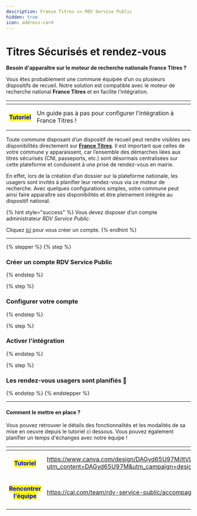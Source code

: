 ```yaml
---
description: France Titres <> RDV Service Public
hidden: true
icon: address-card
---
```


# Titres Sécurisés et rendez-vous

**Besoin d'apparaître sur le moteur de recherche nationale France Titres ?**&#x20;

Vous êtes probablement une commune équipée d’un ou plusieurs dispositifs de recueil. Notre solution est compatible avec le moteur de recherche national **France Titres** et en facilite l’intégration.

<table data-view="cards"><thead><tr><th></th><th></th></tr></thead><tbody><tr><td><h4><mark style="color:blue;">Tutoriel</mark></h4></td><td>Un guide pas à pas pour configurer l'intégration à France Titres ! </td></tr></tbody></table>

Toute commune disposant d’un dispositif de recueil peut rendre visibles ses disponibilités directement sur [**France Titres**](https://rendezvouspasseport.ants.gouv.fr/). Il est important que celles de votre commune y apparaissent, car l’ensemble des démarches liées aux titres sécurisés (CNI, passeports, etc.) sont désormais centralisées sur cette plateforme et conduisent à une prise de rendez-vous en mairie.

En effet, lors de la création d’un dossier sur la plateforme nationale, les usagers sont invités à planifier leur rendez-vous via ce moteur de recherche. Avec quelques configurations simples, votre commune peut ainsi faire apparaître ses disponibilités et être pleinement intégrée au dispositif national.

{% hint style="success" %}
Vous devez disposer d’un compte administrateur _RDV Service Public._&#x20;

Cliquez [ici](https://app.gitbook.com/u/km9eNWP7RWehXQFqSmnKtQGGjEy1) pour vous créer un compte.&#x20;
{% endhint %}

***

{% stepper %}
{% step %}
### Créer un compte RDV Service Public&#x20;


{% endstep %}

{% step %}
### Configurer votre compte


{% endstep %}

{% step %}
### Activer l'intégration


{% endstep %}

{% step %}
### Les rendez-vous usagers sont planifiés 🎉


{% endstep %}
{% endstepper %}

***

#### Comment le mettre en place ?&#x20;

Vous pouvez retrouver le détails des fonctionnalités et les modalités de sa mise en oeuvre depuis le tutoriel ci dessous. Vous pouvez également planifier un temps d'échanges avec notre équipe ! &#x20;

<table data-view="cards"><thead><tr><th align="center"></th><th data-hidden data-card-target data-type="content-ref"></th></tr></thead><tbody><tr><td align="center"><h4><mark style="color:blue;"><strong>Tutoriel</strong></mark></h4></td><td><a href="https://www.canva.com/design/DAGyd65U97M/ltVLzCzeSUqpbKBX2cJL8g/view?utm_content=DAGyd65U97M&#x26;utm_campaign=designshare&#x26;utm_medium=link2&#x26;utm_source=uniquelinks&#x26;utlId=h60a9e7a6ea">https://www.canva.com/design/DAGyd65U97M/ltVLzCzeSUqpbKBX2cJL8g/view?utm_content=DAGyd65U97M&#x26;utm_campaign=designshare&#x26;utm_medium=link2&#x26;utm_source=uniquelinks&#x26;utlId=h60a9e7a6ea</a></td></tr><tr><td align="center"><h4><mark style="color:blue;">Rencontrer l'équipe</mark></h4></td><td><a href="https://cal.com/team/rdv-service-public/accompagnement">https://cal.com/team/rdv-service-public/accompagnement</a></td></tr></tbody></table>
